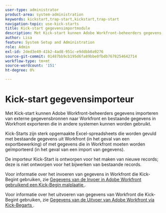 ```yaml
---
user-type: administrator
product-area: system-administration
keywords: kickstart,trap-start,kickstart,trap-start
navigation-topic: use-kick-starts
title: Kick-start gegevensimportmodule
description: Met Kick-start kunnen Adobe Workfront-beheerders gegevens importeren van externe gegevensbronnen naar Workfront en bestaande gegevens in Workfront exporteren die in andere systemen kunnen worden gebruikt.
author: Lisa
feature: System Setup and Administration
role: Admin
exl-id: 2ded3e49-41b2-4ad8-951c-e9ddbb0a9276
source-git-commit: 01487bb9cb195d6fa89bbe0fbdb7678254642714
workflow-type: tm+mt
source-wordcount: '151'
ht-degree: 0%

---
```


# Kick-start gegevensimporteur

Met Kick-start kunnen Adobe Workfront-beheerders gegevens importeren van externe gegevensbronnen naar Workfront en bestaande gegevens in Workfront exporteren die in andere systemen kunnen worden gebruikt.

Kick-Starts zijn sterk opgemaakte Excel-spreadsheets die worden gevuld met bestaande gegevens uit Workfront (in het geval van een exportbewerking) of met gegevens die in Workfront moeten worden geïmporteerd (in het geval van een import van gegevens).

De importeur Kick-Start is ontworpen voor het maken van nieuwe records; deze is niet ontworpen voor het bijwerken van bestaande records.

Voor informatie over het invoeren van gegevens in Workfront die Kick-Begint gebruiken, zie [ Gegevens van de Invoer in Adobe Workfront gebruikend een Kick-Begin malplaatje ](../../../administration-and-setup/manage-workfront/using-kick-starts/import-data-via-kickstarts.md).

Voor informatie over het uitvoeren van gegevens van Workfront die Kick-Begint gebruiken, zie [ Gegevens van de Uitvoer van Adobe Workfront via Kick-Begarts ](../../../administration-and-setup/manage-workfront/using-kick-starts/export-data-from-wf-via-kick-starts.md).
